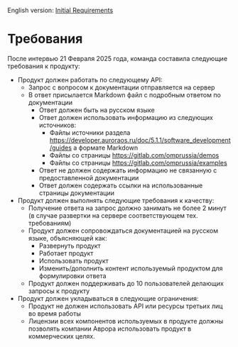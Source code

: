 English version: [Initial Requirements](<Initial Requirements.md>)
# Требования
После интервью 21 Февраля 2025 года, команда составила следующие требования к продукту:
- Продукт должен работать по следующему API:
	- Запрос с вопросом к документации отправляется на сервер
	- В ответ присылается Markdown файл с подробным ответом по документации
		- Ответ должен быть на русском языке
		- Ответ должен использовать информацию из следующих источников:
			- Файлы источники раздела https://developer.auroraos.ru/doc/5.1.1/software_development/guides а формате Markdown 
			- Файлы со страницы https://gitlab.com/omprussia/demos
			- Файлы со страницы https://gitlab.com/omprussia/examples
		- Ответ не должен содержать информацию не связанную с предоставленной документации
		- Ответ должен содержать ссылки на использованные страницы документации
- Продукт должен выполнять следующие требования к качеству:
	- Получение ответа на запрос должно занимать не более 2 минут (в случае развертки на сервере соответствующем тех. требованиям)
	- Продукт должен сопровождаться документацией на русском языке, объясняющей как:
		- Развернуть продукт
		- Работает продукт
		- Использовать продукт
		- Изменить/дополнить контент используемый продуктом для формулировки ответа
	- Продукт должен поддерживать до 10 пользователей делающих запросы к продукту
- Продукт должен укладываться в следующие ограничения:
	- Продукт не должен использовать API или ресурсы третьих лиц во время работы
	- Лицензии всех компонентов используемых в продукте должны позволять компании Аврора использовать продукт в коммерческих целях.